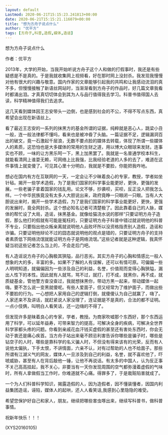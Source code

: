 ```yaml
---
layout: default
Lastmod: 2020-06-21T15:15:23.241813+00:00
date: 2020-06-21T15:15:21.116079+00:00
title: "想为方舟子说点什么"
author: "优平方"
tags: [方舟子,科普,造假,媒体,造谣]
---
```


想为方舟子说点什么

作者：优平方

2013年，大学的开始，当我开始听说方舟子这个人和做的打假事时，我还是有些疑惑是不是真的。于是我就收集网上视频看，好在那时网上没封杀。我发现我慢慢对他有很大的兴趣与敬意。国内作家的文章能够引起我的共鸣和让我感动流泪的真不多，但慢慢接触了新语丝网站时，当渐渐看到方舟子的作品时，好几篇文章我看时都涌出泪。才真真切切体会到其为人与品行值得我去学习。科普书值得国人去读，科学精神值得我们去追求。

这几天看到媒体因王志安带头一边倒，也是感到社会的不公，不得不写点东西，真希望会出现在新语丝上。

看了最近王志安的一系列的抹黑方的基金所谓的证据，纯粹就是恶心人，跳梁小丑一般，连一般法律都不懂吗，看来也是被冲昏了头脑。一篇证据不足，逻辑漏洞百出的破文，竟一石激起千层浪，无数不要点脸的媒体去转载，体现了所谓一些媒体人的素质，这恐怕也是大多媒体的常用的生财之道，用以博大众眼球来发财。连事实也不顾，一味的让方黑乐呵一下，黑上加黑罢了。我就是一名普通学校本科生，就能看清网上谁耍无赖，可网络上比我强，比我经验老道的人多的去了，难道在这件事情上就变傻了。可见其心里十分明白，我就是不要脸，你能把我咋地。

想必在国内有方在互联网的一天，一定会让不少昧着良心的专家，教授，学者如坐针毡。揭开一些学术造假，为了是我们国家的科学事业能更好，更快，更强的发展。一些老骗子拿着国家的钱乱用。论文不够，抄袭呗，买呗，反正没人把我怎么样。一个中华民族竟没有太多人大胆说出来，政府竟睁一只眼闭一只眼。当有人大胆说出来时，揭开一些学术造假，为了是我们国家的科学事业能更好，更快，更强的发展时，竟全网封杀。这个想必知名记者可清楚极了。因此靠着自己的人脉，媒体的帮忙设了大局，造谣，抹黑基金。就像给猫浇水说的那样“只要证明方舟子造假，那么他打的假就有可能是冤枉的，只要证明方舟子科普中错过就说明他的科普不专业，只要指出他众叛亲离就说明他人品败坏所以没资格指责别人造假，造谣和诈骗。只要证明他辩论不过的囧态就说明他的观点是错的，只要证明方舟子的支持者素质低下网络流氓就能证明方舟子是网络流氓。”这些记者就是这种逻辑，我真怀疑当初这些记者怎么当上的，不会走后门吧。

有人造谣说方舟子的心胸极其狭隘，品行恶劣。其实方舟子的心胸和情感比一般人想象的大的多，丰富的多。如果不了解的人有误解，还可以有情可原。可偏偏一些人明明知道，就偏偏因为一些涉及自己的利益，名誉，价值观而变得心胸狭隘，漏出人性下的本性。因此就有人就骂，骂不过，就打，打不成，就黑你，再不成，就质疑基金，管他警方查没查过，我就想抹黑你，带动方黑一起来，带动媒体一起嗨。要不怎么说一变黑就傻呢。有些人爱面子，但又经常为了维护面子，而做出些不要脸的行为。一心想把人家用自己的逻辑打倒，就傻傻认为自己就赢了，嗨了。人家还来不及讲话，就赶紧说人家没理了，连证据是不是真的，合法的都不证明。一点小伎俩，叫明白人看笑话，还一边嗨的不得了。

但发现许多是昧着良心的专家，学者，教授。为商家吹嘘那个东西好，那个东西运用了科学，可以延年益寿，可带来智力的提高，可解决全身的疾病，可解决全世界科学家都头疼的问题。你看到亲戚花血汗钱买虚假的甚至还有害处东西时，你会无动于衷还是痛心疾首。当方舟子站出来毫不顾忌利害告诉你哪些是骗子时，哪些是钻空子的人时，哪些是靠科学的名义骗人时，不但没有得来该有的光荣，反而有人说他太偏执，下手太恨，不讲情面，六亲不认，对有过帮助的人也不给面子。那些所谓有江湖义气的网友，媒体人一旦涉及到自己的利益，名誉，就不喜欢他了，吓唬威胁，甚至有人在背后敲他一锤，让他不再说话。有太多的中国人，认为反正事不关己高高挂起，我不关心，非要当有一天你发现周围的空气都弥漫着虚假的气味时，所有人拿做假当工作时，你难道就不心痛。得罪多了，于是栽赃陷害就成了。

一个为人们科普科学知识，揭露造假的人，因为造假者，因不懂装懂者，因国内利益集团造谣，诬陷，媒体人的起哄，还人人看笑话,我感到心里隐隐的难受。

希望您保护好自己和家人，朋友。继续把哪些害虫啄出来，继续写科普书，做科普事情。

祝新年快乐！！！

(XYS20160105)

